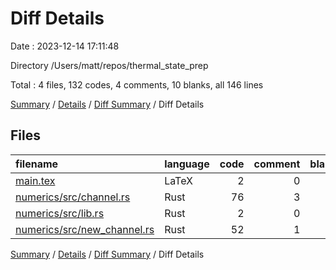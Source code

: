 # Diff Details

Date : 2023-12-14 17:11:48

Directory /Users/matt/repos/thermal_state_prep

Total : 4 files,  132 codes, 4 comments, 10 blanks, all 146 lines

[Summary](results.md) / [Details](details.md) / [Diff Summary](diff.md) / Diff Details

## Files
| filename | language | code | comment | blank | total |
| :--- | :--- | ---: | ---: | ---: | ---: |
| [main.tex](/main.tex) | LaTeX | 2 | 0 | 0 | 2 |
| [numerics/src/channel.rs](/numerics/src/channel.rs) | Rust | 76 | 3 | 1 | 80 |
| [numerics/src/lib.rs](/numerics/src/lib.rs) | Rust | 2 | 0 | 0 | 2 |
| [numerics/src/new_channel.rs](/numerics/src/new_channel.rs) | Rust | 52 | 1 | 9 | 62 |

[Summary](results.md) / [Details](details.md) / [Diff Summary](diff.md) / Diff Details